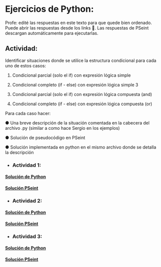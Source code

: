 # Ejercicios de Python:

Profe: edité las respuestas en este texto para que quede bien ordenado. Puede abrir las respuestas desde los links 🤗. Las respuestas de PSeint descargan automáticamente para ejecutarlas.

## Actividad:

Identificar situaciones donde se utilice la estructura condicional para cada uno de estos casos:

1. Condicional parcial (solo el if) con expresión lógica simple 
   
2. Condicional completo (if - else) con expresión lógica simple 3
   
3. Condicional parcial (solo el if) con expresión lógica compuesta (and)
   
4. Condicional completo (if - else) con expresión lógica compuesta (or) 

Para cada caso hacer: 

● Una breve descripción de la situación comentada en la cabecera del archivo .py (similar a como hace Sergio en los ejemplos) 

● Solución de pseudocódigo en PSeint 

● Solución implementada en python en el mismo archivo donde se detalla la descripción

* ### Actividad 1:

#### [Solución de Python](actividad1.py)

#### [Solución PSeint](https://firebasestorage.googleapis.com/v0/b/ciencia-de-datos-ispc.appspot.com/o/int%20prog%2F06-algoritmos-ejercicios.psc?alt=media&token=81a49c42-74ba-4787-bc84-87c366e6587e)

* ### Actividad 2:

#### [Solución de Python](actividad2.py)

#### [Solución PSeint](https://firebasestorage.googleapis.com/v0/b/ciencia-de-datos-ispc.appspot.com/o/int%20prog%2F07-algoritmos-ejercicios.psc?alt=media&token=6a1af0ee-a0ba-4b86-aab6-3784aa2cdb00)

* ### Actividad 3:

#### [Solución de Python](actividad3.py)

#### [Solución PSeint](https://firebasestorage.googleapis.com/v0/b/ciencia-de-datos-ispc.appspot.com/o/int%20prog%2F08algoritmos-ejercicios.psc?alt=media&token=5544c460-99f4-4d4a-9502-0a0156fd6c16)
